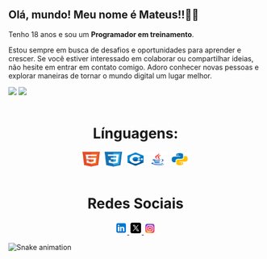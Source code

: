 ## Olá, mundo! Meu nome é <strong>Mateus</strong>!!🧑‍💻


Tenho 18 anos e sou um <strong>Programador em treinamento</strong>.

Estou sempre em busca de desafios e oportunidades para aprender e crescer. Se você estiver interessado em colaborar ou compartilhar ideias, não hesite em entrar em contato comigo. Adoro conhecer novas pessoas e explorar maneiras de tornar o mundo digital um lugar melhor.


<div>
  
  <img height="145rem" src="https://camo.githubusercontent.com/f935f303c17985d5d17231ad4aa75f95d12cebfdb5658ea7ba4d492175db4e9b/68747470733a2f2f6769746875622d726561646d652d73746174732e76657263656c2e6170702f6170693f757365726e616d653d616e7572616768617a72612673686f775f69636f6e733d7472756526686964653d636f6e74726962732c7072732663616368655f7365636f6e64733d3836343030267468656d653d726f73655f70696e65"/>
  <img height="145em" src="https://camo.githubusercontent.com/d8bfbf14fa0ca158e334ed2bc3fe786a09da34058697a7a3b0f14a0f59fed424/68747470733a2f2f6769746875622d726561646d652d73746174732e76657263656c2e6170702f6170692f70696e2f3f757365726e616d653d616e7572616768617a7261267265706f3d6769746875622d726561646d652d73746174732663616368655f7365636f6e64733d3836343030267468656d653d726f73655f70696e65"/>

</div>


<div  align="center"> 
  <div style="display: inline_block"><br>
    <h1 align="center">Línguagens:</h1>
    <img align="center" height="30" width="40" alt="html-icon" src="https://raw.githubusercontent.com/devicons/devicon/master/icons/html5/html5-original.svg">
    <img align="center" height="30" width="40" alt="css-icon" src="https://raw.githubusercontent.com/devicons/devicon/master/icons/css3/css3-original.svg">
    <img align="center" height="30" width="40" alt="html-icon" src="c.png">
    <img align="center" height="30" width="40" alt="html-icon" src="java.png"> 
    <img align="center" height="30" width="40" alt="html-icon" src="python.png"> 
   </div>
    <br>
  
  <h1 align="center">Redes Sociais</h1>
    <a href = "https://www.linkedin.com/in/mateus-gon%C3%A7alves61/">
      <img width="25" src="linkedin.png">
    </a>
    <a href = "https://twitter.com/Tue_Dev">
        <img width="25" src="twitterxx.png">
    </a>
    <a href = "https://www.instagram.com/tue_gbs/">
      <img width="25" src="instagram.png">
    </a>
</div>
  
![Snake animation](https://github.com/LuigiGF/LuigiGF/blob/output/github-contribution-grid-snake.svg)
